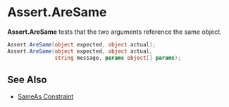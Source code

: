 # Assert.AreSame


**Assert.AreSame** tests that the two arguments reference the same object.

```csharp
Assert.AreSame(object expected, object actual);
Assert.AreSame(object expected, object actual,
               string message, params object[] params);
```

## See Also
 * [SameAs Constraint](xref:SameAsConstraint)
